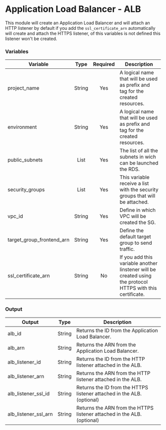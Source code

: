 # Application Load Balancer - ALB
This module will create an Application Load Balancer and will attach an HTTP listener by default if you add the `ssl_certificate_arn` automatically will create and attach the HTTPS listener, of this variables is not defined this listener won't be created.


### Variables

| Variable     | Type         | Required     | Description  |
| ------------ | :----------: | :----------: | ------------ |
| project_name | String | Yes | A logical name that will be used as prefix and tag for the created resources. |
| environment | String | Yes | A logical name that will be used as prefix and tag for the created resources. |
| public_subnets | List | Yes | The list of all the subnets in wich can be launched the RDS. |
| security_groups | List | Yes | This variable receive a list with the security groups that will be attached. |
| vpc_id | String | Yes | Define in which VPC will be created the SG. |
| target_group_frontend_arn | String | Yes | Define the default target group to send traffic. |
| ssl_certificate_arn | String | No | If you add this variable another linstener will be created using the protocol HTTPS with this certificate. |

### Output
| Output       | Type         |  Description  |
| ------------ | :----------: |  ------------ |
| alb_id | String | Returns the ID from the Application Load Balancer. |
| alb_arn | String | Returns the ARN from the Application Load Balancer. |
| alb_listener_id | String | Returns the ID from the HTTP listener attached in the ALB. |
| alb_listener_arn | String | Returns the ARN from the HTTP listener attached in the ALB. |
| alb_listener_ssl_id | String | Returns the ID from the HTTPS listener attached in the ALB. (optional) |
| alb_listener_ssl_arn | String | Returns the ARN from the HTTPS listener attached in the ALB. (optional) |

